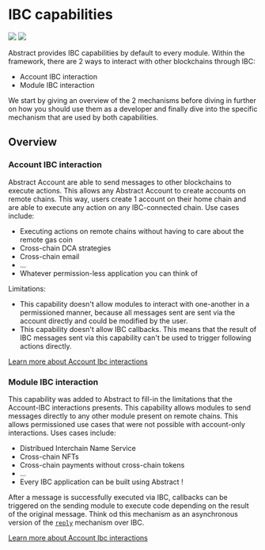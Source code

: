 # IBC capabilities

[![](https://docs.rs/abstract-sdk/badge.svg)](https://docs.rs/abstract-sdk) [![](https://img.shields.io/crates/v/abstract-sdk)](https://crates.io/crates/abstract-sdk)

Abstract provides IBC capabilities by default to every module. Within the framework, there are 2 ways to interact with other blockchains through IBC:

- Account IBC interaction
- Module IBC interaction

We start by giving an overview of the 2 mechanisms before diving in further on how you should use them as a developer and finally dive into the specific mechanism that are used by both capabilities.

## Overview

### Account IBC interaction

Abstract Account are able to send messages to other blockchains to execute actions. This allows any Abstract Account to create accounts on remote chains. This way, users create 1 account on their home chain and are able to execute any action on any IBC-connected chain. Use cases include:

- Executing actions on remote chains without having to care about the remote gas coin
- Cross-chain DCA strategies
- Cross-chain email
- ...
- Whatever permission-less application you can think of

Limitations:

- This capability doesn't allow modules to interact with one-another in a permissioned manner, because all messages sent are sent via the account directly and could be modified by the user.
- This capability doesn't allow IBC callbacks. This means that the result of IBC messages sent via this capability can't be used to trigger following actions directly.


[Learn more about Account Ibc interactions](../ibc/account-ibc.md)

### Module IBC interaction

This capability was added to Abstract to fill-in the limitations that the Account-IBC interactions presents. This capability allows modules to send messages directly to any other module present on remote chains. This allows permissioned use cases that were not possible with account-only interactions. Uses cases include:

- Distribued Interchain Name Service
- Cross-chain NFTs
- Cross-chain payments without cross-chain tokens
- ...
- Every IBC application can be built using Abstract !

After a message is successfully executed via IBC, callbacks can be triggered on the sending module to execute code depending on the result of the original message. Think od this mechanism as an asynchronous version of the <a href="https://docs.cosmwasm.com/docs/smart-contracts/message/submessage/#handling-a-reply" target="blank">`reply`</a> mechanism over IBC.

[Learn more about Account Ibc interactions](../ibc/module-ibc.md)
